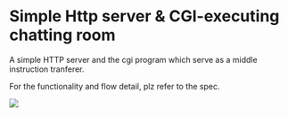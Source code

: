 # Simple Http server & CGI-executing chatting room 

A simple HTTP server and the cgi program which serve as a middle instruction tranferer.

For the functionality and flow detail, plz refer to the spec.

![](https://i.imgur.com/7lJ3QZr.png)
